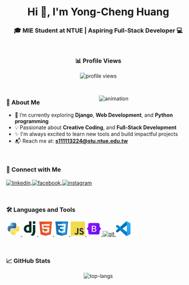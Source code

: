 <h1 align="center">Hi 👋, I'm Yong-Cheng Huang</h1>
<h3 align="center">🎓 MIE Student at NTUE | Aspiring Full-Stack Developer 💻</h3>

<br />

<h3 align="center">📊 Profile Views</h3>
<p align="center">
  <img src="https://komarev.com/ghpvc/?username=Yong-Cheng-Huang&label=Profile%20views&color=0e75b6&style=flat" alt="profile views" />
</p>

<br />

<p><img align="right" src="https://github.com/Adam-pw/Adam-pw/blob/main/animation_500_kxa883sd.gif" alt="animation" width="250"/></p>

### 🌟 About Me

- 🌱 I’m currently exploring **Django**, **Web Development**, and **Python programming**
- 💡 Passionate about **Creative Coding**, and **Full-Stack Development**
- ✨ I'm always excited to learn new tools and build impactful projects
- 📬 Reach me at: **s111113224@stu.ntue.edu.tw**

<br />

### 🤝 Connect with Me

<p align="left">
  <a href="https://www.linkedin.com/in/yongcheng-ntue/" target="blank">
    <img align="center" src="https://raw.githubusercontent.com/rahuldkjain/github-profile-readme-generator/master/src/images/icons/Social/linked-in-alt.svg" alt="linkedin" height="30" width="40" />
  </a>
  <a href="https://www.facebook.com/huang.yong.cheng.525876" target="blank">
    <img align="center" src="https://raw.githubusercontent.com/rahuldkjain/github-profile-readme-generator/master/src/images/icons/Social/facebook.svg" alt="facebook" height="30" width="40" />
  </a>
  <a href="https://www.instagram.com/frank06_21/" target="blank">
    <img align="center" src="https://raw.githubusercontent.com/rahuldkjain/github-profile-readme-generator/master/src/images/icons/Social/instagram.svg" alt="instagram" height="30" width="40" />
  </a>
</p>

<br />

### 🛠️ Languages and Tools

<p align="left"> 
  <a href="https://www.python.org" target="_blank" rel="noreferrer"> 
    <img src="https://raw.githubusercontent.com/devicons/devicon/master/icons/python/python-original.svg" alt="python" width="40" height="40" /> 
  </a> 
  <a href="https://www.djangoproject.com/" target="_blank" rel="noreferrer">
    <img src="https://raw.githubusercontent.com/devicons/devicon/master/icons/django/django-plain.svg" alt="django" width="40" height="40" />
  </a>
  <a href="https://developer.mozilla.org/en-US/docs/Web/HTML" target="_blank" rel="noreferrer"> 
    <img src="https://raw.githubusercontent.com/devicons/devicon/master/icons/html5/html5-original.svg" alt="html" width="40" height="40" /> 
  </a> 
  <a href="https://developer.mozilla.org/en-US/docs/Web/CSS" target="_blank" rel="noreferrer"> 
    <img src="https://raw.githubusercontent.com/devicons/devicon/master/icons/css3/css3-original.svg" alt="css" width="40" height="40" /> 
  </a>
  <a href="https://www.javascript.com/" target="_blank" rel="noreferrer"> 
    <img src="https://raw.githubusercontent.com/devicons/devicon/master/icons/javascript/javascript-original.svg" alt="javascript" width="40" height="40" /> 
  </a>
  <a href="https://getbootstrap.com/" target="_blank" rel="noreferrer"> 
    <img src="https://raw.githubusercontent.com/devicons/devicon/master/icons/bootstrap/bootstrap-original.svg" alt="bootstrap" width="40" height="40" /> 
  </a>
  <a href="https://git-scm.com/" target="_blank" rel="noreferrer"> 
    <img src="https://www.vectorlogo.zone/logos/git-scm/git-scm-icon.svg" alt="git" width="40" height="40" /> 
  </a>
  <a href="https://code.visualstudio.com/" target="_blank" rel="noreferrer">
    <img src="https://raw.githubusercontent.com/devicons/devicon/master/icons/vscode/vscode-original.svg" alt="vscode" width="40" height="40" />
  </a>
</p>

<br />

### 📈 GitHub Stats

<p align="center">
  <img src="https://github-readme-stats.vercel.app/api/top-langs?username=Yong-Cheng-Huang&show_icons=true&locale=en&layout=compact&theme=tokyonight" alt="top-langs" />
</p>

